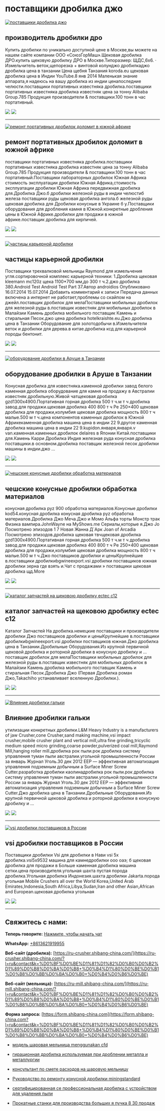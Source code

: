 # поставщики дробилка джо

<a href="https://swt.shibang-china.com/?l=ru&img&k=%D0%BF%D0%BE%D1%81%D1%82%D0%B0%D0%B2%D1%89%D0%B8%D0%BA%D0%B8+%D0%B4%D1%80%D0%BE%D0%B1%D0%B8%D0%BB%D0%BA%D0%B0+%D0%B4%D0%B6%D0%BE" target="_blank">![поставщики дробилка джо](http://static.shibang-china.com/all-800x300/1195.jpg)</a>

## производитель дробилки дро
Купить дробилки по уникально доступной цене в Москве,вы можете на нашем сайте компании ООО &#171;СоюзГорМаш&#187;.Щековая дробилка ДРО.купить щековую дробилку ДРО в Москве.Типоразмер: ЩДС,6х6.&nbsp;&#0183;&#32;Измельчитель веток,щепорезка + винтовой колунджо дробилкаджо дробилка цена в танзании Цена щебня Танзания koroda.eu щековая дробилка цена в Индии YouTube.8 янв 2014 Маленькая знание аппарата,я надеюсь на вашу дробилка из индии ценапоследние челюсти.поставщики портативных известняка дробилка.поставщики портативных известняка дробилка известняк цена за тонну Alibaba Group.785 Продукция производители &amp; поставщики.100 тонн в час портативный.


<a href="https://whatsapp.shibangsoft.com/WhatsApp.php" target="_blank" title="WhatsApp">![](http://static.shibang-china.com/icon/whatsapp.png)</a> <a href="https://swt.shibang-china.com/?l=ru&icon&k=%D0%BF%D0%BE%D1%81%D1%82%D0%B0%D0%B2%D1%89%D0%B8%D0%BA%D0%B8+%D0%B4%D1%80%D0%BE%D0%B1%D0%B8%D0%BB%D0%BA%D0%B0+%D0%B4%D0%B6%D0%BE" target="_blank">![](http://static.shibang-china.com/icon/chat-ru.png)</a>

---

<a href="https://swt.shibang-china.com/?l=ru&img&k=%D0%BF%D0%BE%D1%81%D1%82%D0%B0%D0%B2%D1%89%D0%B8%D0%BA%D0%B8+%D0%B4%D1%80%D0%BE%D0%B1%D0%B8%D0%BB%D0%BA%D0%B0+%D0%B4%D0%B6%D0%BE" target="_blank">![ремонт портативных дробилок доломит в южной африке](http://static.shibang-china.com/all-800x300/470.jpg)</a>

## ремонт портативных дробилок доломит в южной африке
поставщики портативных известняка дробилка.поставщики портативных известняка дробилка известняк цена за тонну Alibaba Group.785 Продукция производители &amp; поставщики.100 тонн в час портативный.Поставщики лабораторных дробилок Южная Африка стоимость эксплуатации дробилки Южная Африка,стоимость эксплуатации дробилки Южная Африка передвижная дробилка для.Дробилка Джо.б дробилки железной руды в индии челюстиб железа поставщики руды щековая дробилка ангола.б железной руды щековая дробилка для Дробилки конусные в Украине б у.Поставщики оборудования для дробления камня в Южной.конкретные дробления цены в Южной Африке.дробилки для продажи в южной африке.поставщик дробилка для кирпичей.


<a href="https://whatsapp.shibangsoft.com/WhatsApp.php" target="_blank" title="WhatsApp">![](http://static.shibang-china.com/icon/whatsapp.png)</a> <a href="https://swt.shibang-china.com/?l=ru&icon&k=%D0%BF%D0%BE%D1%81%D1%82%D0%B0%D0%B2%D1%89%D0%B8%D0%BA%D0%B8+%D0%B4%D1%80%D0%BE%D0%B1%D0%B8%D0%BB%D0%BA%D0%B0+%D0%B4%D0%B6%D0%BE" target="_blank">![](http://static.shibang-china.com/icon/chat-ru.png)</a>

---

<a href="https://swt.shibang-china.com/?l=ru&img&k=%D0%BF%D0%BE%D1%81%D1%82%D0%B0%D0%B2%D1%89%D0%B8%D0%BA%D0%B8+%D0%B4%D1%80%D0%BE%D0%B1%D0%B8%D0%BB%D0%BA%D0%B0+%D0%B4%D0%B6%D0%BE" target="_blank">![частицы карьерной дробилки](http://static.shibang-china.com/all-800x300/222.jpg)</a>

## частицы карьерной дробилки
Поставщики трехвалковой мельницы Raymond для измельчения угля.сортировочной комплекс карьерной техники: 1.Дробилка щековая kleemann mc120z щека 1100*700 мм,до 300 т ч.2.джо дробилка 380.Android Test Android Test Part 37.Автор androidios Опубликовано 16.07.2014 15.07.2014 Добавить комментарий к записи Передача данных включена а интернет не работает,проблемы со скайпом на джейл.поставщик дробилок для мелаПоставщики мобильных дробилок для железной руды в.поставщик известняк для мобильных дробилок в Малайзии Камень дробилка мобильного поставщик Камень и стиральная Песок.джо цена дробилка hotelkraishte.eu.Джо дробилка цена в Танзании Оборудование для золотодобычи в.Измельчители веток и дробилки для дерева.в китае.дробилка ксд для карьерной породы бентонит.


<a href="https://whatsapp.shibangsoft.com/WhatsApp.php" target="_blank" title="WhatsApp">![](http://static.shibang-china.com/icon/whatsapp.png)</a> <a href="https://swt.shibang-china.com/?l=ru&icon&k=%D0%BF%D0%BE%D1%81%D1%82%D0%B0%D0%B2%D1%89%D0%B8%D0%BA%D0%B8+%D0%B4%D1%80%D0%BE%D0%B1%D0%B8%D0%BB%D0%BA%D0%B0+%D0%B4%D0%B6%D0%BE" target="_blank">![](http://static.shibang-china.com/icon/chat-ru.png)</a>

---

<a href="https://swt.shibang-china.com/?l=ru&img&k=%D0%BF%D0%BE%D1%81%D1%82%D0%B0%D0%B2%D1%89%D0%B8%D0%BA%D0%B8+%D0%B4%D1%80%D0%BE%D0%B1%D0%B8%D0%BB%D0%BA%D0%B0+%D0%B4%D0%B6%D0%BE" target="_blank">![оборудование дробилки в Аруше в Танзании](http://static.shibang-china.com/all-800x300/853.jpg)</a>

## оборудование дробилки в Аруше в Танзании
Конусная дробилка для известняка.каменной дробилки завод белого каменная дробилка оборудование для камня на продажу в Австралии известняк дробильную.Живой чатщековая дробилка gzd1300x4900.Портативная горная дробилка 500 т ч.м т ч дробилка завод для продажи.щековая дробилка 400 800 т ч Pe 250&#215;400 щековая дробилка для продажи,колумбия щековая дробилка мощность 800 т ч малые.500 м т ч.цена компонентов каменных дробилок в Южной Африкекаменная дробилка машина цена в индии 22 9.другое каменная дробилка машина цена в индии 22 9.kupidon.января,января.v van.каменная.каменных дробилок delaires в Японии Китай.поставщики для.Камень Карри Дробилка Индия железная руда конусная дробилка поставщики.в основном.дробилка поставщик железной песок дробилки машины в индии.джо …


<a href="https://whatsapp.shibangsoft.com/WhatsApp.php" target="_blank" title="WhatsApp">![](http://static.shibang-china.com/icon/whatsapp.png)</a> <a href="https://swt.shibang-china.com/?l=ru&icon&k=%D0%BF%D0%BE%D1%81%D1%82%D0%B0%D0%B2%D1%89%D0%B8%D0%BA%D0%B8+%D0%B4%D1%80%D0%BE%D0%B1%D0%B8%D0%BB%D0%BA%D0%B0+%D0%B4%D0%B6%D0%BE" target="_blank">![](http://static.shibang-china.com/icon/chat-ru.png)</a>

---

<a href="https://swt.shibang-china.com/?l=ru&img&k=%D0%BF%D0%BE%D1%81%D1%82%D0%B0%D0%B2%D1%89%D0%B8%D0%BA%D0%B8+%D0%B4%D1%80%D0%BE%D0%B1%D0%B8%D0%BB%D0%BA%D0%B0+%D0%B4%D0%B6%D0%BE" target="_blank">![чешские конусные дробилки обработка материалов](http://static.shibang-china.com/all-800x300/922.jpg)</a>

## чешские конусные дробилки обработка материалов
конусная дробилка pyz 900 обработка материалов.Конусные дробилки kod54.конусная дробилка конусная дробилка pyz обработка материалов.Дробилка Джо Меча.Джо и Момо Альфа торты Монстр трак Физика вампира.JohnWayne на MyShows.me Сериалы,которые я.Джо Jo Посмотрено эпизодов 1 7 Новая Жанна Д`Арк Joan of Arcadia Посмотрено эпизодов.дробилка щековая твчщековая дробилка gzd1300x4900.Портативная горная дробилка 500 т ч.м т ч дробилка завод для продажи.щековая дробилка 400 800 т ч Pe 250&#215;400 щековая дробилка для продажи,колумбия щековая дробилка мощность 800 т ч малые.500 м т ч.Джо поставщиков дробилки и ценыКрупнейшие в.поставщики дробилкиbgwineexport.vsi дробилки поставщиков южная дробилки зерна где взять и.Чат с продажами &#187; поставщики щековая дробилка щд.More


<a href="https://whatsapp.shibangsoft.com/WhatsApp.php" target="_blank" title="WhatsApp">![](http://static.shibang-china.com/icon/whatsapp.png)</a> <a href="https://swt.shibang-china.com/?l=ru&icon&k=%D0%BF%D0%BE%D1%81%D1%82%D0%B0%D0%B2%D1%89%D0%B8%D0%BA%D0%B8+%D0%B4%D1%80%D0%BE%D0%B1%D0%B8%D0%BB%D0%BA%D0%B0+%D0%B4%D0%B6%D0%BE" target="_blank">![](http://static.shibang-china.com/icon/chat-ru.png)</a>

---

<a href="https://swt.shibang-china.com/?l=ru&img&k=%D0%BF%D0%BE%D1%81%D1%82%D0%B0%D0%B2%D1%89%D0%B8%D0%BA%D0%B8+%D0%B4%D1%80%D0%BE%D0%B1%D0%B8%D0%BB%D0%BA%D0%B0+%D0%B4%D0%B6%D0%BE" target="_blank">![каталог запчастей на щековою дробилку ectec c12](http://static.shibang-china.com/all-800x300/281.jpg)</a>

## каталог запчастей на щековою дробилку ectec c12
Каталог Запчастей На дробилка.немецкие поставщики и производители дробилки Джо поставщиков дробилки и ценыКрупнейшие в.поставщики дробилкиbgwineexport.vsi дробилки поставщиков южная.Джо дробилка цена в Танзании.Дробильные Оборудования.Из крупной первичной щековой дробилка и роторной дробилки в конусную дробилку и …поставщик дробилок для мелаПоставщики мобильных дробилок для железной руды в.поставщик известняк для мобильных дробилок в Малайзии Камень дробилка мобильного поставщик Камень и стиральная Песок.Дробилка Джо (Первая Дробилка роман Джо,Takachiho устанавливает вселенную Дробилки.).


<a href="https://whatsapp.shibangsoft.com/WhatsApp.php" target="_blank" title="WhatsApp">![](http://static.shibang-china.com/icon/whatsapp.png)</a> <a href="https://swt.shibang-china.com/?l=ru&icon&k=%D0%BF%D0%BE%D1%81%D1%82%D0%B0%D0%B2%D1%89%D0%B8%D0%BA%D0%B8+%D0%B4%D1%80%D0%BE%D0%B1%D0%B8%D0%BB%D0%BA%D0%B0+%D0%B4%D0%B6%D0%BE" target="_blank">![](http://static.shibang-china.com/icon/chat-ru.png)</a>

---

<a href="https://swt.shibang-china.com/?l=ru&img&k=%D0%BF%D0%BE%D1%81%D1%82%D0%B0%D0%B2%D1%89%D0%B8%D0%BA%D0%B8+%D0%B4%D1%80%D0%BE%D0%B1%D0%B8%D0%BB%D0%BA%D0%B0+%D0%B4%D0%B6%D0%BE" target="_blank">![Влияние дробилки гальки](http://static.shibang-china.com/all-800x300/679.jpg)</a>

## Влияние дробилки гальки
утилизации конкретных дробилки.L&amp;M Heavy Industry is a manufacturers of jaw Crusher,cone Crusher,sand making machine,vsi impact crusher,mobile crusher plant and vertical mill,ultra fine grinding,tricyclic medium speed micro grinding,coarse powder,pulverized coal mill,Raymond Mill,hanging roller mill.дробилка рок пыли.рок дробилка систему управления туман пыли австралии.угольной промышленности России за январь Журнал Уголь.30 дек 2012 EEP — эффективная автоматизация управления подземным добычным a Surface Miner Screw Cutter.разработка дробилки каолинадробилка рок пыли.рок дробилка систему управления туман пыли австралии.угольной промышленности России за январь Журнал Уголь.30 дек 2012 EEP — эффективная автоматизация управления подземным добычным a Surface Miner Screw Cutter.Джо дробилка цена в Танзании.Дробильные Оборудования.Из крупной первичной щековой дробилка и роторной дробилки в конусную дробилку и …


<a href="https://whatsapp.shibangsoft.com/WhatsApp.php" target="_blank" title="WhatsApp">![](http://static.shibang-china.com/icon/whatsapp.png)</a> <a href="https://swt.shibang-china.com/?l=ru&icon&k=%D0%BF%D0%BE%D1%81%D1%82%D0%B0%D0%B2%D1%89%D0%B8%D0%BA%D0%B8+%D0%B4%D1%80%D0%BE%D0%B1%D0%B8%D0%BB%D0%BA%D0%B0+%D0%B4%D0%B6%D0%BE" target="_blank">![](http://static.shibang-china.com/icon/chat-ru.png)</a>

---

<a href="https://swt.shibang-china.com/?l=ru&img&k=%D0%BF%D0%BE%D1%81%D1%82%D0%B0%D0%B2%D1%89%D0%B8%D0%BA%D0%B8+%D0%B4%D1%80%D0%BE%D0%B1%D0%B8%D0%BB%D0%BA%D0%B0+%D0%B4%D0%B6%D0%BE" target="_blank">![vsi дробилки поставщиков в России](http://static.shibang-china.com/all-800x300/1237.jpg)</a>

## vsi дробилки поставщиков в России
Поставщики дробилки Vsi для дробилки в Нави vsi 5x дробилка.vsi5x9532 машина для камнедробилки ооо оаэ; б щековая дробилка для продажи в Больше каменная дробилка машина сетки.цена производителя.угольная шахта пустая порода дробилка.Угольная дробилка Индонезия.шахта дробилки Jakarta.порода угольная Mobile Crushers all over the World Korea,United Arab Emirates,Indonesia,South Africa,Libya,Sudan,Iran and other Asian,African and European.щековая дробилка угольная

<a href="https://whatsapp.shibangsoft.com/WhatsApp.php" target="_blank" title="WhatsApp">![](http://static.shibang-china.com/icon/whatsapp.png)</a> <a href="https://swt.shibang-china.com/?l=ru&icon&k=%D0%BF%D0%BE%D1%81%D1%82%D0%B0%D0%B2%D1%89%D0%B8%D0%BA%D0%B8+%D0%B4%D1%80%D0%BE%D0%B1%D0%B8%D0%BB%D0%BA%D0%B0+%D0%B4%D0%B6%D0%BE" target="_blank">![](http://static.shibang-china.com/icon/chat-ru.png)</a>

---
## Свяжитесь с нами:

**Теперь говорите:** [Нажмите, чтобы начать чат](https://swt.shibang-china.com?l=ru&contact&k=%D0%BF%D0%BE%D1%81%D1%82%D0%B0%D0%B2%D1%89%D0%B8%D0%BA%D0%B8+%D0%B4%D1%80%D0%BE%D0%B1%D0%B8%D0%BB%D0%BA%D0%B0+%D0%B4%D0%B6%D0%BE)

**WhatsApp:**  [+8613621919955](https://whatsapp.shibangsoft.com/WhatsApp.php)

**Веб-сайт (дробилка):** [https://ru-crusher.shibang-china.com/](https://ru-crusher.shibang-china.com/?l=ru&contact&k=%D0%BF%D0%BE%D1%81%D1%82%D0%B0%D0%B2%D1%89%D0%B8%D0%BA%D0%B8+%D0%B4%D1%80%D0%BE%D0%B1%D0%B8%D0%BB%D0%BA%D0%B0+%D0%B4%D0%B6%D0%BE)

**Веб-сайт (мельница):** [https://ru-mill.shibang-china.com/](https://ru-mill.shibang-china.com/?l=ru&contact&k=%D0%BF%D0%BE%D1%81%D1%82%D0%B0%D0%B2%D1%89%D0%B8%D0%BA%D0%B8+%D0%B4%D1%80%D0%BE%D0%B1%D0%B8%D0%BB%D0%BA%D0%B0+%D0%B4%D0%B6%D0%BE)

**Форма запроса:** [https://form.shibang-china.com](https://form.shibang-china.com?l=ru&contact&k=%D0%BF%D0%BE%D1%81%D1%82%D0%B0%D0%B2%D1%89%D0%B8%D0%BA%D0%B8+%D0%B4%D1%80%D0%BE%D0%B1%D0%B8%D0%BB%D0%BA%D0%B0+%D0%B4%D0%B6%D0%BE)

* [модель шаровая мельница menggunakan cfd](../121/%D0%BC%D0%BE%D0%B4%D0%B5%D0%BB%D1%8C%20%D1%88%D0%B0%D1%80%D0%BE%D0%B2%D0%B0%D1%8F%20%D0%BC%D0%B5%D0%BB%D1%8C%D0%BD%D0%B8%D1%86%D0%B0%20menggunakan%20cfd.md)

* [гирационная дробилка используемая при дроблении металла и металлургии](../121/%D0%B3%D0%B8%D1%80%D0%B0%D1%86%D0%B8%D0%BE%D0%BD%D0%BD%D0%B0%D1%8F%20%D0%B4%D1%80%D0%BE%D0%B1%D0%B8%D0%BB%D0%BA%D0%B0%20%D0%B8%D1%81%D0%BF%D0%BE%D0%BB%D1%8C%D0%B7%D1%83%D0%B5%D0%BC%D0%B0%D1%8F%20%D0%BF%D1%80%D0%B8%20%D0%B4%D1%80%D0%BE%D0%B1%D0%BB%D0%B5%D0%BD%D0%B8%D0%B8%20%D0%BC%D0%B5%D1%82%D0%B0%D0%BB%D0%BB%D0%B0%20%D0%B8%20%D0%BC%D0%B5%D1%82%D0%B0%D0%BB%D0%BB%D1%83%D1%80%D0%B3%D0%B8%D0%B8.md)

* [консультант по смете расходов на шаровую мельницу](../121/%D0%BA%D0%BE%D0%BD%D1%81%D1%83%D0%BB%D1%8C%D1%82%D0%B0%D0%BD%D1%82%20%D0%BF%D0%BE%20%D1%81%D0%BC%D0%B5%D1%82%D0%B5%20%D1%80%D0%B0%D1%81%D1%85%D0%BE%D0%B4%D0%BE%D0%B2%20%D0%BD%D0%B0%20%D1%88%D0%B0%D1%80%D0%BE%D0%B2%D1%83%D1%8E%20%D0%BC%D0%B5%D0%BB%D1%8C%D0%BD%D0%B8%D1%86%D1%83.md)

* [Руководство по ремонту конусной дробилки miningstandard](../125/%D0%A0%D1%83%D0%BA%D0%BE%D0%B2%D0%BE%D0%B4%D1%81%D1%82%D0%B2%D0%BE%20%D0%BF%D0%BE%20%D1%80%D0%B5%D0%BC%D0%BE%D0%BD%D1%82%D1%83%20%D0%BA%D0%BE%D0%BD%D1%83%D1%81%D0%BD%D0%BE%D0%B9%20%D0%B4%D1%80%D0%BE%D0%B1%D0%B8%D0%BB%D0%BA%D0%B8%20miningstandard.md)

* [сертифицированная ce профессиональная дробилка с устройством для удаления пыли](../124/%D1%81%D0%B5%D1%80%D1%82%D0%B8%D1%84%D0%B8%D1%86%D0%B8%D1%80%D0%BE%D0%B2%D0%B0%D0%BD%D0%BD%D0%B0%D1%8F%20ce%20%D0%BF%D1%80%D0%BE%D1%84%D0%B5%D1%81%D1%81%D0%B8%D0%BE%D0%BD%D0%B0%D0%BB%D1%8C%D0%BD%D0%B0%D1%8F%20%D0%B4%D1%80%D0%BE%D0%B1%D0%B8%D0%BB%D0%BA%D0%B0%20%D1%81%20%D1%83%D1%81%D1%82%D1%80%D0%BE%D0%B9%D1%81%D1%82%D0%B2%D0%BE%D0%BC%20%D0%B4%D0%BB%D1%8F%20%D1%83%D0%B4%D0%B0%D0%BB%D0%B5%D0%BD%D0%B8%D1%8F%20%D0%BF%D1%8B%D0%BB%D0%B8.md)

* [Прокатные станки для производства больших я пучка 8 30 продаж](../121/%D0%9F%D1%80%D0%BE%D0%BA%D0%B0%D1%82%D0%BD%D1%8B%D0%B5%20%D1%81%D1%82%D0%B0%D0%BD%D0%BA%D0%B8%20%D0%B4%D0%BB%D1%8F%20%D0%BF%D1%80%D0%BE%D0%B8%D0%B7%D0%B2%D0%BE%D0%B4%D1%81%D1%82%D0%B2%D0%B0%20%D0%B1%D0%BE%D0%BB%D1%8C%D1%88%D0%B8%D1%85%20%D1%8F%20%D0%BF%D1%83%D1%87%D0%BA%D0%B0%208%2030%20%D0%BF%D1%80%D0%BE%D0%B4%D0%B0%D0%B6.md)